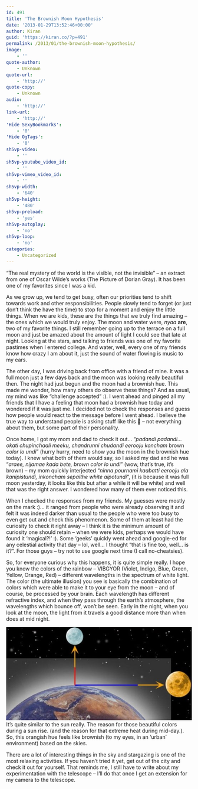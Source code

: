 ```yaml
---
id: 491
title: 'The Brownish Moon Hypothesis'
date: '2013-01-29T13:52:46+00:00'
author: Kiran
guid: 'https://kiran.co/?p=491'
permalink: /2013/01/the-brownish-moon-hypothesis/
image:
    - ''
quote-author:
    - Unknown
quote-url:
    - 'http://'
quote-copy:
    - Unknown
audio:
    - 'http://'
link-url:
    - 'http://'
'Hide SexyBookmarks':
    - '0'
'Hide OgTags':
    - '0'
sh5vp-video:
    - ''
sh5vp-youtube_video_id:
    - ''
sh5vp-vimeo_video_id:
    - ''
sh5vp-width:
    - '640'
sh5vp-height:
    - '480'
sh5vp-preload:
    - 'yes'
sh5vp-autoplay:
    - 'no'
sh5vp-loop:
    - 'no'
categories:
    - Uncategorized
---
```


“The real mystery of the world is the visible, not the invisible” – an extract from one of Oscar Wilde’s works (The Picture of Dorian Gray). It has been one of my favorites since I was a kid.

As we grow up, we tend to get busy, often our priorities tend to shift towards work and other responsibilities. People slowly tend to forget (or just don’t think the have the time) to stop for a moment and enjoy the little things. When we are kids, these are the things that we truly find amazing – the ones which we would truly enjoy. The moon and water were, *nyaa* **are**, two of my favorite things. I still remember going up to the terrace on a full moon and just be amazed about the amount of light I could see that late at night. Looking at the stars, and talking to friends was one of my favorite pastimes when I entered college. And water, well, every one of my friends know how crazy I am about it, just the sound of water flowing is music to my ears.

The other day, I was driving back from office with a friend of mine. It was a full moon just a few days back and the moon was looking really beautiful then. The night had just begun and the moon had a brownish hue. This made me wonder, how many others do observe these things? And as usual, my mind was like “challenge accepted” :). I went ahead and pinged all my friends that I have a feeling that moon had a brownish hue today and wondered if it was just me. I decided not to check the responses and guess how people would react to the message before I went ahead. I believe the true way to understand people is asking stuff like this 🙂 – not everything about them, but some part of their personality.

Once home, I got my mom and dad to check it out… “*padandi padandi… okati chupinchaali meeku, chandrunni chudandi eerooju koncham* brown *color lo undi*” (hurry hurry, need to show you the moon in the brownish hue today). I knew what both of them would say, so I asked my dad and he was “*araee, nijamae kada bete, brown color lo undi*” (wow, that’s true, it’s brown) – my mom quickly interjected “*ninna pournami kaabatti eerooju ala kanipistundi, inkoncham sepaithe white aipotundi*“, (it is because it was full moon yesterday, it looks like this but after a while it will be white) and well that was the right answer. I wondered how many of them ever noticed this.

When I checked the responses from my friends. My guesses were mostly on the mark :)… it ranged from people who were already observing it and felt it was indeed darker than usual to the people who were too busy to even get out and check this phenomenon. Some of them at least had the curiosity to check it right away – I think it is the minimum amount of curiosity one should retain – when we were kids, perhaps we would have found it ‘magical?!’ :). Some ‘geeks’ quickly went ahead and google-ed for any celestial activity that day – lol, well… I thought “that is fine too, well… is it?”. For those guys – try not to use google next time (I call no-cheatsies).

So, for everyone curious why this happens, it is quite simple really. I hope you know the colors of the rainbow – VIBGYOR (Violet, Indigo, Blue, Green, Yellow, Orange, Red) – different wavelengths in the spectrum of white light. The color (the ultimate illusion) you see is basically the combination of colors which were able to make it to your eye from the moon – and of course, be processed by your brain. Each wavelength has different refractive index, and when they pass through the earth’s atmosphere, the wavelengths which bounce off, won’t be seen. Early in the night, when you look at the moon, the light from it travels a good distance more than when does at mid night.

[![earthmoon2](/assets/images/2013/02/earthmoon2.jpg)](/assets/images/2013/02/earthmoon2.jpg)It’s quite similar to the sun really. The reason for those beautiful colors during a sun rise. (and the reason for that extreme heat during mid-day.). So, this orangish hue feels like brownish (to my eyes, in an ‘urban’ environment) based on the skies.

There are a lot of interesting things in the sky and stargazing is one of the most relaxing activities. If you haven’t tried it yet, get out of the city and check it out for yourself. That reminds me, I still have to write about my experimentation with the telescope – I’ll do that once I get an extension for my camera to the telescope.